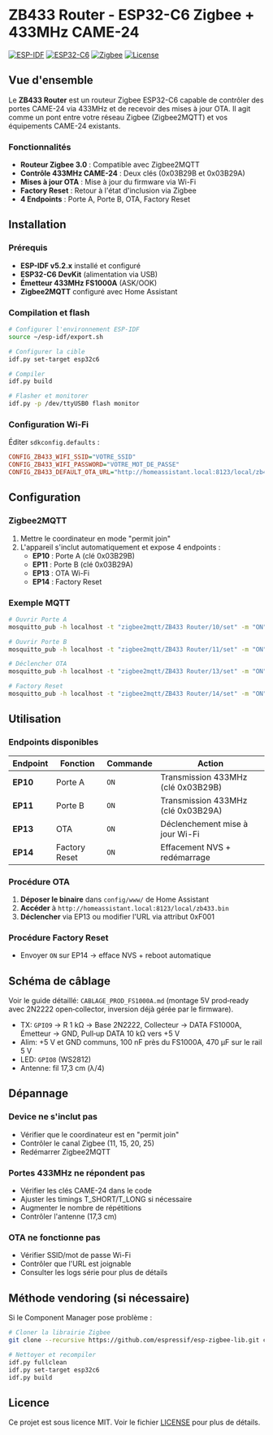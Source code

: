 # ZB433 Router - ESP32-C6 Zigbee + 433MHz CAME-24

[![ESP-IDF](https://img.shields.io/badge/ESP--IDF-v5.2.x-blue.svg)](https://github.com/espressif/esp-idf)
[![ESP32-C6](https://img.shields.io/badge/ESP32--C6-RISC--V-green.svg)](https://www.espressif.com/en/products/socs/esp32-c6)
[![Zigbee](https://img.shields.io/badge/Zigbee-3.0-orange.svg)](https://zigbeealliance.org/)
[![License](https://img.shields.io/badge/License-MIT-yellow.svg)](LICENSE)

## Vue d'ensemble

Le **ZB433 Router** est un routeur Zigbee ESP32-C6 capable de contrôler des portes CAME-24 via 433MHz et de recevoir des mises à jour OTA. Il agit comme un pont entre votre réseau Zigbee (Zigbee2MQTT) et vos équipements CAME-24 existants.

### Fonctionnalités

- **Routeur Zigbee 3.0** : Compatible avec Zigbee2MQTT
- **Contrôle 433MHz CAME-24** : Deux clés (0x03B29B et 0x03B29A)
- **Mises à jour OTA** : Mise à jour du firmware via Wi-Fi
- **Factory Reset** : Retour à l'état d'inclusion via Zigbee
- **4 Endpoints** : Porte A, Porte B, OTA, Factory Reset

## Installation

### Prérequis

- **ESP-IDF v5.2.x** installé et configuré
- **ESP32-C6 DevKit** (alimentation via USB)
- **Émetteur 433MHz FS1000A** (ASK/OOK)
- **Zigbee2MQTT** configuré avec Home Assistant

### Compilation et flash

```bash
# Configurer l'environnement ESP-IDF
source ~/esp-idf/export.sh

# Configurer la cible
idf.py set-target esp32c6

# Compiler
idf.py build

# Flasher et monitorer
idf.py -p /dev/ttyUSB0 flash monitor
```

### Configuration Wi-Fi

Éditer `sdkconfig.defaults` :

```ini
CONFIG_ZB433_WIFI_SSID="VOTRE_SSID"
CONFIG_ZB433_WIFI_PASSWORD="VOTRE_MOT_DE_PASSE"
CONFIG_ZB433_DEFAULT_OTA_URL="http://homeassistant.local:8123/local/zb433.bin"
```

## Configuration

### Zigbee2MQTT

1. Mettre le coordinateur en mode "permit join"
2. L'appareil s'inclut automatiquement et expose 4 endpoints :
   - **EP10** : Porte A (clé 0x03B29B)
   - **EP11** : Porte B (clé 0x03B29A)  
   - **EP13** : OTA Wi-Fi
   - **EP14** : Factory Reset

### Exemple MQTT

```bash
# Ouvrir Porte A
mosquitto_pub -h localhost -t "zigbee2mqtt/ZB433 Router/10/set" -m "ON"

# Ouvrir Porte B
mosquitto_pub -h localhost -t "zigbee2mqtt/ZB433 Router/11/set" -m "ON"

# Déclencher OTA
mosquitto_pub -h localhost -t "zigbee2mqtt/ZB433 Router/13/set" -m "ON"

# Factory Reset
mosquitto_pub -h localhost -t "zigbee2mqtt/ZB433 Router/14/set" -m "ON"
```

## Utilisation

### Endpoints disponibles

| Endpoint | Fonction | Commande | Action |
|----------|----------|----------|--------|
| **EP10** | Porte A | `ON` | Transmission 433MHz (clé 0x03B29B) |
| **EP11** | Porte B | `ON` | Transmission 433MHz (clé 0x03B29A) |
| **EP13** | OTA | `ON` | Déclenchement mise à jour Wi-Fi |
| **EP14** | Factory Reset | `ON` | Effacement NVS + redémarrage |

### Procédure OTA

1. **Déposer le binaire** dans `config/www/` de Home Assistant
2. **Accéder** à `http://homeassistant.local:8123/local/zb433.bin`
3. **Déclencher** via EP13 ou modifier l'URL via attribut 0xF001

### Procédure Factory Reset

- Envoyer `ON` sur EP14 → efface NVS + reboot automatique

## Schéma de câblage

Voir le guide détaillé: `CABLAGE_PROD_FS1000A.md` (montage 5V prod‑ready avec 2N2222 open‑collector, inversion déjà gérée par le firmware).

- TX: `GPIO9` → R 1 kΩ → Base 2N2222, Collecteur → DATA FS1000A, Émetteur → GND, Pull‑up DATA 10 kΩ vers +5 V
- Alim: +5 V et GND communs, 100 nF près du FS1000A, 470 µF sur le rail 5 V
- LED: `GPIO8` (WS2812)
- Antenne: fil 17,3 cm (λ/4)

## Dépannage

### Device ne s'inclut pas
- Vérifier que le coordinateur est en "permit join"
- Contrôler le canal Zigbee (11, 15, 20, 25)
- Redémarrer Zigbee2MQTT

### Portes 433MHz ne répondent pas
- Vérifier les clés CAME-24 dans le code
- Ajuster les timings T_SHORT/T_LONG si nécessaire
- Augmenter le nombre de répétitions
- Contrôler l'antenne (17,3 cm)

### OTA ne fonctionne pas
- Vérifier SSID/mot de passe Wi-Fi
- Contrôler que l'URL est joignable
- Consulter les logs série pour plus de détails

## Méthode vendoring (si nécessaire)

Si le Component Manager pose problème :

```bash
# Cloner la librairie Zigbee
git clone --recursive https://github.com/espressif/esp-zigbee-lib.git components/esp-zigbee-lib

# Nettoyer et recompiler
idf.py fullclean
idf.py set-target esp32c6
idf.py build
```

## Licence

Ce projet est sous licence MIT. Voir le fichier [LICENSE](LICENSE) pour plus de détails.